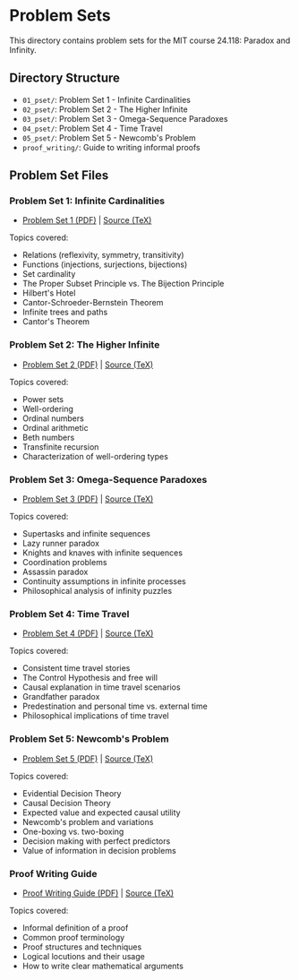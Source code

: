 # Problem Sets

This directory contains problem sets for the MIT course 24.118: Paradox and Infinity.

## Directory Structure

- `01_pset/`: Problem Set 1 - Infinite Cardinalities
- `02_pset/`: Problem Set 2 - The Higher Infinite
- `03_pset/`: Problem Set 3 - Omega-Sequence Paradoxes
- `04_pset/`: Problem Set 4 - Time Travel
- `05_pset/`: Problem Set 5 - Newcomb's Problem
- `proof_writing/`: Guide to writing informal proofs

## Problem Set Files

### Problem Set 1: Infinite Cardinalities

- [Problem Set 1 (PDF)](01_pset/24.118_pset1.pdf) | [Source (TeX)](01_pset/24.118_pset1.tex)

Topics covered:
- Relations (reflexivity, symmetry, transitivity)
- Functions (injections, surjections, bijections)
- Set cardinality
- The Proper Subset Principle vs. The Bijection Principle
- Hilbert's Hotel
- Cantor-Schroeder-Bernstein Theorem
- Infinite trees and paths
- Cantor's Theorem

### Problem Set 2: The Higher Infinite

- [Problem Set 2 (PDF)](02_pset/24.118_pset2.pdf) | [Source (TeX)](02_pset/24.118_pset2.tex)

Topics covered:
- Power sets
- Well-ordering
- Ordinal numbers
- Ordinal arithmetic
- Beth numbers
- Transfinite recursion
- Characterization of well-ordering types

### Problem Set 3: Omega-Sequence Paradoxes

- [Problem Set 3 (PDF)](03_pset/24.118_pset3.pdf) | [Source (TeX)](03_pset/24.118_pset3.tex)

Topics covered:
- Supertasks and infinite sequences
- Lazy runner paradox
- Knights and knaves with infinite sequences
- Coordination problems
- Assassin paradox
- Continuity assumptions in infinite processes
- Philosophical analysis of infinity puzzles

### Problem Set 4: Time Travel

- [Problem Set 4 (PDF)](04_pset/24.118_pset4.pdf) | [Source (TeX)](04_pset/24.118_pset4.tex)

Topics covered:
- Consistent time travel stories
- The Control Hypothesis and free will
- Causal explanation in time travel scenarios
- Grandfather paradox
- Predestination and personal time vs. external time
- Philosophical implications of time travel

### Problem Set 5: Newcomb's Problem

- [Problem Set 5 (PDF)](05_pset/24.118_pset5.pdf) | [Source (TeX)](05_pset/24.118_pset5.tex)

Topics covered:
- Evidential Decision Theory
- Causal Decision Theory
- Expected value and expected causal utility
- Newcomb's problem and variations
- One-boxing vs. two-boxing
- Decision making with perfect predictors
- Value of information in decision problems

### Proof Writing Guide

- [Proof Writing Guide (PDF)](proof_writing/proof_writing.pdf) | [Source (TeX)](proof_writing/proof_writing.tex)

Topics covered:
- Informal definition of a proof
- Common proof terminology
- Proof structures and techniques
- Logical locutions and their usage
- How to write clear mathematical arguments
